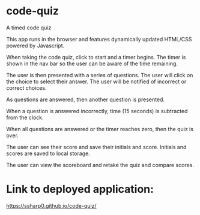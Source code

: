 # code-quiz
A timed code quiz

This app runs in the browser and features dynamically updated HTML/CSS powered by Javascript. 

When taking the code quiz, click to start and a timer begins. The timer is shown in the nav bar so the user can be aware of the time remaining. 

The user is then presented with a series of questions. The user will click on the choice to select their answer. The user will be notified of incorrect or correct choices. 

As questions are answered, then another question is presented. 

When a question is answered incorrectly, time (15 seconds) is subtracted from the clock.

When all questions are answered or the timer reaches zero, then the quiz is over.

The user can see their score and save their initials and score. Initials and scores are saved to local storage. 

The user can view the scoreboard and retake the quiz and compare scores.

# Link to deployed application: 

https://ssharp0.github.io/code-quiz/ 